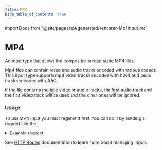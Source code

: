 ```yaml
---
title: MP4
hide_table_of_contents: true
---
```


import Docs from "@site/pages/api/generated/renderer-Mp4Input.md"

# MP4
An input type that allows the compositor to read static MP4 files.

Mp4 files can contain video and audio tracks encoded with various codecs.
This input type supports mp4 video tracks encoded with h264 and audio tracks encoded with AAC.

If the file contains multiple video or audio tracks, the first audio track and the first video track will be used and the other ones will be ignored.

### Usage

To use MP4 Input you must register it first. You can do it by sending a request like this:

<details>
    <summary>Example request</summary>

    ```http
    POST: /api/input/:input_id/register
    Content-Type: application/json
    ```

    ```js
    {
      "type": "mp4"
      "url": "https://url.to.file.mp4",
      "loop": true,
      "required": true,
      "offset_ms": 128
    }
    ```
</details>

See [HTTP Routes](../routes.md#outputs-configuration) documentation to learn more about managing inputs.

<Docs />
